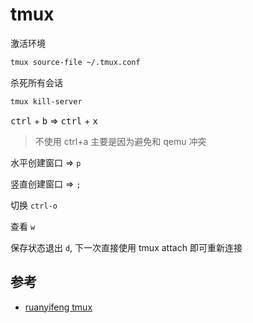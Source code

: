 
# tmux

激活环境

```bash
tmux source-file ~/.tmux.conf
```

杀死所有会话

```bash
tmux kill-server
```

<kbd>ctrl</kbd> + <kbd>b</kbd> => <kbd>ctrl</kbd> + <kbd>x</kbd> 

> 不使用 ctrl+a 主要是因为避免和 qemu 冲突

水平创建窗口 => `p`

竖直创建窗口 => `;`

切换 `ctrl-o`

查看 `w`

保存状态退出 `d`, 下一次直接使用 tmux attach 即可重新连接

## 参考

- [ruanyifeng tmux](https://www.ruanyifeng.com/blog/2019/10/tmux.html)
